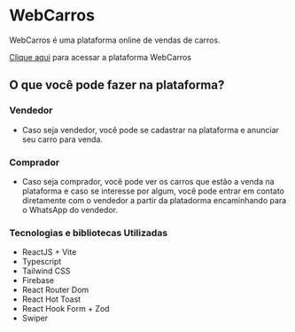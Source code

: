 # WebCarros

WebCarros é uma plataforma online de vendas de carros.

[Clique aqui](https://web-carros-six.vercel.app/) para acessar a plataforma WebCarros

## O que você pode fazer na plataforma?

 ### Vendedor
 - Caso seja vendedor, você pode se cadastrar na plataforma e anunciar seu carro para venda.

 ### Comprador
 - Caso seja comprador, você pode ver os carros que estão a venda na plataforma e caso se interesse por algum, você pode entrar em contato diretamente com o vendedor a partir da platadorma encaminhando para o WhatsApp do vendedor.


 ### Tecnologias e bibliotecas Utilizadas
 - ReactJS + Vite
 - Typescript
 - Tailwind CSS
 - Firebase
 - React Router Dom
 - React Hot Toast
 - React Hook Form + Zod
 - Swiper


